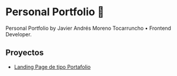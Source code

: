 # Personal Portfolio 📙

Personal Portfolio by Javier Andrés Moreno Tocarruncho • Frontend Developer.

## Proyectos

- [Landing Page de tipo Portafolio](https://javiermoreno.solido.co/)
